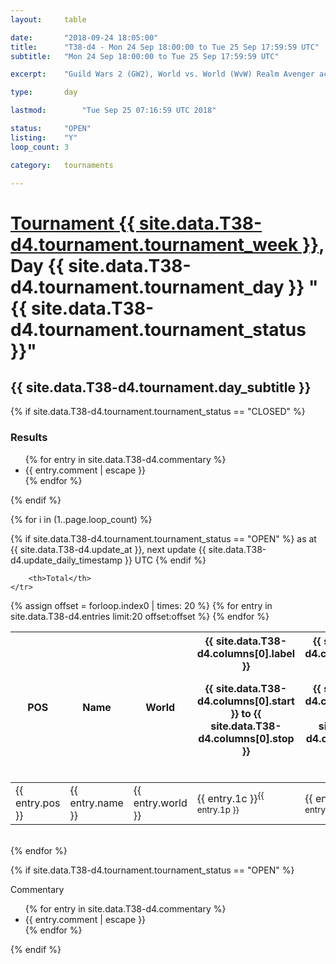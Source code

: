 ```yaml
---
layout: 	table

date: 		"2018-09-24 18:05:00"
title: 		"T38-d4 - Mon 24 Sep 18:00:00 to Tue 25 Sep 17:59:59 UTC"
subtitle: 	"Mon 24 Sep 18:00:00 to Tue 25 Sep 17:59:59 UTC"

excerpt:    "Guild Wars 2 (GW2), World vs. World (WvW) Realm Avenger achivement Tournament. \"Every Kill Counts\""

type:       day

lastmod: 		"Tue Sep 25 07:16:59 UTC 2018"

status:     "OPEN"
listing:    "Y"
loop_count: 3

category: 	tournaments

---
```

<div class="table_header">
    <h1><a href="{{ site.data.T38-d4.tournament.week_url }}">Tournament {{ site.data.T38-d4.tournament.tournament_week }}</a>, Day {{ site.data.T38-d4.tournament.tournament_day }} "{{ site.data.T38-d4.tournament.tournament_status }}"</h1>
    <h2>{{ site.data.T38-d4.tournament.day_subtitle }}</h2> 
</div>

{% if site.data.T38-d4.tournament.tournament_status == "CLOSED" %} 
<div class="commentary">
  <h3>Results</h3>
  <ul>
    {% for entry in site.data.T38-d4.commentary %}
    <li class="commentary_list">{{ entry.comment | escape }}</li>
    {% endfor %}
  </ul>
</div>
{% endif %}


{% for i in (1..page.loop_count) %}

{% if site.data.T38-d4.tournament.tournament_status == "OPEN" %} 
<span class="table_nextupdate">as at {{ site.data.T38-d4.update_at }}, next update {{ site.data.T38-d4.update_daily_timestamp }} UTC</span> 
{% endif %}

<table class="day_table">
  <colgroup>
    <col style="width:18px">
    <col style="width:55px">
    <col style="width:55px">
    <col style="width:12px">
    <col style="width:12px">
    <col style="width:12px">
    <col style="width:12px">
    <col style="width:12px">
    <col style="width:12px">
    <col style="width:12px">
    <col style="width:12px">
    <col style="width:12px">
    <col style="width:12px">
    <col style="width:12px">
    <col style="width:12px">
    <col style="width:12px">
    <col style="width:12px">
    <col style="width:12px">
    <col style="width:12px">
    <col style="width:12px">
    <col style="width:12px">
    <col style="width:12px">
    <col style="width:12px">
    <col style="width:12px">
    <col style="width:12px">
    <col style="width:12px">
    <col style="width:12px">
    <col style="width:18px">
  </colgroup>  
  <thead>
    <tr>
        <th>POS</th>
        <th class="AlignLeft">Name</th>
        <th class="AlignLeft">World</th>

<th><div class="label">{{ site.data.T38-d4.columns[0].label }}<p class="onhover">{{ site.data.T38-d4.columns[0].start }} to {{ site.data.T38-d4.columns[0].stop }}</p></div>​</th>
<th><div class="label">{{ site.data.T38-d4.columns[1].label }}<p class="onhover">{{ site.data.T38-d4.columns[1].start }} to {{ site.data.T38-d4.columns[1].stop }}</p></div>​</th>
<th><div class="label">{{ site.data.T38-d4.columns[2].label }}<p class="onhover">{{ site.data.T38-d4.columns[2].start }} to {{ site.data.T38-d4.columns[2].stop }}</p></div>​</th>
<th><div class="label">{{ site.data.T38-d4.columns[3].label }}<p class="onhover">{{ site.data.T38-d4.columns[3].start }} to {{ site.data.T38-d4.columns[3].stop }}</p></div>​</th>
<th><div class="label">{{ site.data.T38-d4.columns[4].label }}<p class="onhover">{{ site.data.T38-d4.columns[4].start }} to {{ site.data.T38-d4.columns[4].stop }}</p></div>​</th>
<th><div class="label">{{ site.data.T38-d4.columns[5].label }}<p class="onhover">{{ site.data.T38-d4.columns[5].start }} to {{ site.data.T38-d4.columns[5].stop }}</p></div>​</th>
<th><div class="label">{{ site.data.T38-d4.columns[6].label }}<p class="onhover">{{ site.data.T38-d4.columns[6].start }} to {{ site.data.T38-d4.columns[6].stop }}</p></div>​</th>
<th><div class="label">{{ site.data.T38-d4.columns[7].label }}<p class="onhover">{{ site.data.T38-d4.columns[7].start }} to {{ site.data.T38-d4.columns[7].stop }}</p></div>​</th>
<th><div class="label">{{ site.data.T38-d4.columns[8].label }}<p class="onhover">{{ site.data.T38-d4.columns[8].start }} to {{ site.data.T38-d4.columns[8].stop }}</p></div>​</th>
<th><div class="label">{{ site.data.T38-d4.columns[9].label }}<p class="onhover">{{ site.data.T38-d4.columns[9].start }} to {{ site.data.T38-d4.columns[9].stop }}</p></div>​</th>
<th><div class="label">{{ site.data.T38-d4.columns[10].label }}<p class="onhover">{{ site.data.T38-d4.columns[10].start }} to {{ site.data.T38-d4.columns[10].stop }}</p></div>​</th>

<th><div class="label">{{ site.data.T38-d4.columns[11].label }}<p class="onhover">{{ site.data.T38-d4.columns[11].start }} to {{ site.data.T38-d4.columns[11].stop }}</p></div>​</th>
<th><div class="label">{{ site.data.T38-d4.columns[12].label }}<p class="onhover">{{ site.data.T38-d4.columns[12].start }} to {{ site.data.T38-d4.columns[12].stop }}</p></div>​</th>
<th><div class="label">{{ site.data.T38-d4.columns[13].label }}<p class="onhover">{{ site.data.T38-d4.columns[13].start }} to {{ site.data.T38-d4.columns[13].stop }}</p></div>​</th>
<th><div class="label">{{ site.data.T38-d4.columns[14].label }}<p class="onhover">{{ site.data.T38-d4.columns[14].start }} to {{ site.data.T38-d4.columns[14].stop }}</p></div>​</th>
<th><div class="label">{{ site.data.T38-d4.columns[15].label }}<p class="onhover">{{ site.data.T38-d4.columns[15].start }} to {{ site.data.T38-d4.columns[15].stop }}</p></div>​</th>
<th><div class="label">{{ site.data.T38-d4.columns[16].label }}<p class="onhover">{{ site.data.T38-d4.columns[16].start }} to {{ site.data.T38-d4.columns[16].stop }}</p></div>​</th>
<th><div class="label">{{ site.data.T38-d4.columns[17].label }}<p class="onhover">{{ site.data.T38-d4.columns[17].start }} to {{ site.data.T38-d4.columns[17].stop }}</p></div>​</th>
<th><div class="label">{{ site.data.T38-d4.columns[18].label }}<p class="onhover">{{ site.data.T38-d4.columns[18].start }} to {{ site.data.T38-d4.columns[18].stop }}</p></div>​</th>
<th><div class="label">{{ site.data.T38-d4.columns[19].label }}<p class="onhover">{{ site.data.T38-d4.columns[19].start }} to {{ site.data.T38-d4.columns[19].stop }}</p></div>​</th>
<th><div class="label">{{ site.data.T38-d4.columns[20].label }}<p class="onhover">{{ site.data.T38-d4.columns[20].start }} to {{ site.data.T38-d4.columns[20].stop }}</p></div>​</th>

<th><div class="label">{{ site.data.T38-d4.columns[21].label }}<p class="onhover">{{ site.data.T38-d4.columns[21].start }} to {{ site.data.T38-d4.columns[21].stop }}</p></div>​</th>
<th><div class="label">{{ site.data.T38-d4.columns[22].label }}<p class="onhover">{{ site.data.T38-d4.columns[22].start }} to {{ site.data.T38-d4.columns[22].stop }}</p></div>​</th>
<th><div class="label">{{ site.data.T38-d4.columns[23].label }}<p class="onhover">{{ site.data.T38-d4.columns[23].start }} to {{ site.data.T38-d4.columns[23].stop }}</p></div>​</th>

        <th>Total</th>
    </tr>
  </thead>
  {% assign offset = forloop.index0 | times: 20 %}
<tbody>
{% for entry in site.data.T38-d4.entries limit:20 offset:offset %}
  <tr>
    <td class="pl{{ entry.pos }}">{{ entry.pos }}</td>
    <td class="AlignLeft">{{ entry.name }}</td>
    <td class="AlignLeft">{{ entry.world }}</td>
    <td class="pl{{ entry.1p }}">{{ entry.1c }}<sup>{{ entry.1p }}</sup></td>
    <td class="pl{{ entry.2p }}">{{ entry.2c }}<sup>{{ entry.2p }}</sup></td>
    <td class="pl{{ entry.3p }}">{{ entry.3c }}<sup>{{ entry.3p }}</sup></td>
    <td class="pl{{ entry.4p }}">{{ entry.4c }}<sup>{{ entry.4p }}</sup></td>
    <td class="pl{{ entry.5p }}">{{ entry.5c }}<sup>{{ entry.5p }}</sup></td>
    <td class="pl{{ entry.6p }}">{{ entry.6c }}<sup>{{ entry.6p }}</sup></td>
    <td class="pl{{ entry.7p }}">{{ entry.7c }}<sup>{{ entry.7p }}</sup></td>
    <td class="pl{{ entry.8p }}">{{ entry.8c }}<sup>{{ entry.8p }}</sup></td>
    <td class="pl{{ entry.9p }}">{{ entry.9c }}<sup>{{ entry.9p }}</sup></td>
    <td class="pl{{ entry.10p }}">{{ entry.10c }}<sup>{{ entry.10p }}</sup></td>
    <td class="pl{{ entry.11p }}">{{ entry.11c }}<sup>{{ entry.11p }}</sup></td>
    <td class="pl{{ entry.12p }}">{{ entry.12c }}<sup>{{ entry.12p }}</sup></td>
    <td class="pl{{ entry.13p }}">{{ entry.13c }}<sup>{{ entry.13p }}</sup></td>
    <td class="pl{{ entry.14p }}">{{ entry.14c }}<sup>{{ entry.14p }}</sup></td>
    <td class="pl{{ entry.15p }}">{{ entry.15c }}<sup>{{ entry.15p }}</sup></td>
    <td class="pl{{ entry.16p }}">{{ entry.16c }}<sup>{{ entry.16p }}</sup></td>
    <td class="pl{{ entry.17p }}">{{ entry.17c }}<sup>{{ entry.17p }}</sup></td>
    <td class="pl{{ entry.18p }}">{{ entry.18c }}<sup>{{ entry.18p }}</sup></td>
    <td class="pl{{ entry.19p }}">{{ entry.19c }}<sup>{{ entry.19p }}</sup></td>
    <td class="pl{{ entry.20p }}">{{ entry.20c }}<sup>{{ entry.20p }}</sup></td>
    <td class="pl{{ entry.21p }}">{{ entry.21c }}<sup>{{ entry.21p }}</sup></td>
    <td class="pl{{ entry.22p }}">{{ entry.22c }}<sup>{{ entry.22p }}</sup></td>
    <td class="pl{{ entry.23p }}">{{ entry.23c }}<sup>{{ entry.23p }}</sup></td>
    <td class="pl{{ entry.24p }}">{{ entry.24c }}<sup>{{ entry.24p }}</sup></td>
    <td>{{ entry.total }}</td>
  </tr>
{% endfor %}  
</tbody>
</table>
<div class="leaderboard"></div>
<br />
{% endfor %}

{% if site.data.T38-d4.tournament.tournament_status == "OPEN" %} 
<div class="commentary">
  <span class="commentary_title">Commentary</span>
  <ul>
    {% for entry in site.data.T38-d4.commentary %}
    <li class="commentary_list">{{ entry.comment | escape }}</li>
    {% endfor %}
  </ul>
</div>
{% endif %}


